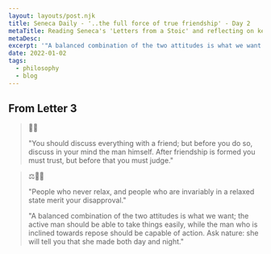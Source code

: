 ```yaml
---
layout: layouts/post.njk
title: Seneca Daily - '..the full force of true friendship' - Day 2
metaTitle: Reading Seneca's 'Letters from a Stoic' and reflecting on key insights
metaDesc:
excerpt: '"A balanced combination of the two attitudes is what we want..."'
date: 2022-01-02
tags:
  - philosophy
  - blog
---
```


## From Letter 3

>🤔🤝
>
>"You should discuss everything with a friend; but before you do so, discuss in your mind the man himself. After friendship is formed you must trust, but before that you must judge."


>⚖️🌇🌃
>
>"People who never relax, and people who are invariably in a relaxed state merit your disapproval."
>
>"A balanced combination of the two attitudes is what we want; the active man should be able to take things easily, while the man who is inclined towards repose should be capable of action. Ask nature: she will tell you that she made both day and night."
